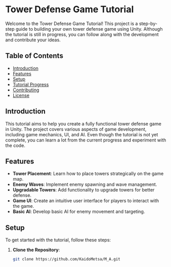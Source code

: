 # Tower Defense Game Tutorial

Welcome to the Tower Defense Game Tutorial! This project is a step-by-step guide to building your own tower defense game using Unity. Although the tutorial is still in progress, you can follow along with the development and contribute your ideas.

## Table of Contents
- [Introduction](#introduction)
- [Features](#features)
- [Setup](#setup)
- [Tutorial Progress](#tutorial-progress)
- [Contributing](#contributing)
- [License](#license)

## Introduction

This tutorial aims to help you create a fully functional tower defense game in Unity. The project covers various aspects of game development, including game mechanics, UI, and AI. Even though the tutorial is not yet complete, you can learn a lot from the current progress and experiment with the code.

## Features

- **Tower Placement**: Learn how to place towers strategically on the game map.
- **Enemy Waves**: Implement enemy spawning and wave management.
- **Upgradable Towers**: Add functionality to upgrade towers for better defense.
- **Game UI**: Create an intuitive user interface for players to interact with the game.
- **Basic AI**: Develop basic AI for enemy movement and targeting.

## Setup

To get started with the tutorial, follow these steps:

1. **Clone the Repository**:
   ```sh
   git clone https://github.com/KaidoMetsa/M_A.git
